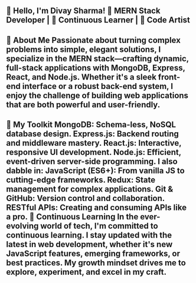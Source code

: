 

👋 Hello, I'm Divay Sharma!
🔗 MERN Stack Developer | 🌟 Continuous Learner | 🎨 Code Artist
---------------------------------------------------------------------------------------------------------------------------------------------------------------------------------------------------------------------
🚀 About Me
Passionate about turning complex problems into simple, elegant solutions, I specialize in the MERN stack—crafting dynamic, full-stack applications with MongoDB, Express, React, and Node.js. Whether it's a sleek front-end interface or a robust back-end system, I enjoy the challenge of building web applications that are both powerful and user-friendly.
---------------------------------------------------------------------------------------------------------------------------------------------------------------------------------------------------------------------
🔧 My Toolkit
MongoDB: Schema-less, NoSQL database design.
Express.js: Backend routing and middleware mastery.
React.js: Interactive, responsive UI development.
Node.js: Efficient, event-driven server-side programming.
I also dabble in:
JavaScript (ES6+): From vanilla JS to cutting-edge frameworks.
Redux: State management for complex applications.
Git & GitHub: Version control and collaboration.
RESTful APIs: Creating and consuming APIs like a pro.
🌱 Continuous Learning
In the ever-evolving world of tech, I'm committed to continuous learning. I stay updated with the latest in web development, whether it's new JavaScript features, emerging frameworks, or best practices. My growth mindset drives me to explore, experiment, and excel in my craft.
---------------------------------------------------------------------------------------------------------------------------------------------------------------------------------------------------------------------
